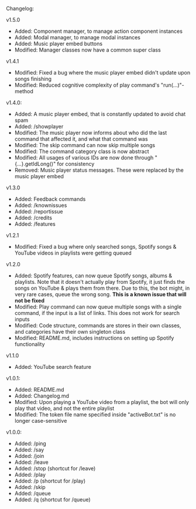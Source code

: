 Changelog:

v1.5.0
- Added: Component manager, to manage action component instances
- Added: Modal manager, to manage modal instances
- Added: Music player embed buttons
- Modified: Manager classes now have a common super class

v1.4.1
- Modified: Fixed a bug where the music player embed didn't update upon songs finishing
- Modified: Reduced cognitive complexity of play command's "run(...)"-method

v1.4.0:
- Added: A music player embed, that is constantly updated to avoid chat spam
- Added: /showplayer
- Modified: The music player now informs about who did the last command that affected it, and what that command was
- Modified: The skip command can now skip multiple songs
- Modified: The command category class is now abstract
- Modified: All usages of various IDs are now done through "{...}.getIdLong()" for consistency
- Removed: Music player status messages. These were replaced by the music player embed

v1.3.0
- Added: Feedback commands
- Added: /knownissues
- Added: /reportissue
- Added: /credits
- Added: /features

v1.2.1
- Modified: Fixed a bug where only searched songs, Spotify songs & YouTube videos in playlists were getting queued

v1.2.0
- Added: Spotify features, can now queue Spotify songs, albums & playlists.
  Note that it doesn't actually play from Spotify, it just finds the songs on YouTube & plays them from there.
  Due to this, the bot might, in very rare cases, queue the wrong song. <b>This is a known issue that will not be fixed</b>
- Modified: Play command can now queue multiple songs with a single command, if the input is a list of links.
  This does not work for search inputs
- Modified: Code structure, commands are stores in their own classes, and categories have their own singleton class
- Modified: README.md, includes instructions on setting up Spotify functionality

v1.1.0
- Added: YouTube search feature

v1.0.1:
- Added: README.md
- Added: Changelog.md
- Modified: Upon playing a YouTube video from a playlist, the bot will only play that video, and not the entire playlist
- Modified: The token file name specified inside "activeBot.txt" is no longer case-sensitive

v1.0.0:
- Added: /ping
- Added: /say
- Added: /join
- Added: /leave
- Added: /stop (shortcut for /leave)
- Added: /play
- Added: /p (shortcut for /play)
- Added: /skip
- Added: /queue
- Added: /q (shortcut for /queue)